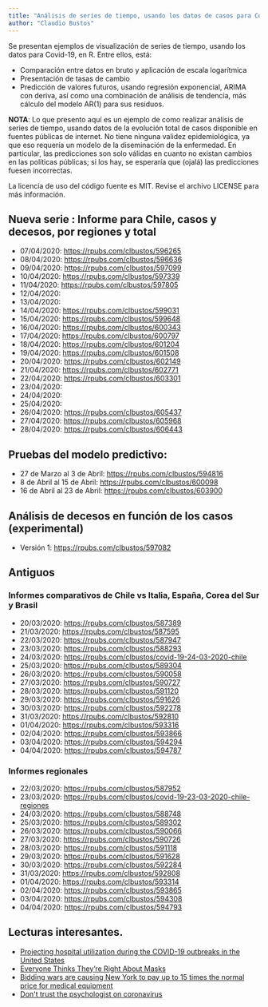 ```yaml
---
title: "Análisis de series de tiempo, usando los datos de casos para Covid-19"
author: "Claudio Bustos"
---
```


Se presentan ejemplos de visualización de series de tiempo, usando los datos para Covid-19, en R. Entre ellos, está:

- Comparación entre datos en bruto y aplicación de escala logarítmica
- Presentación de tasas de cambio
- Predicción de valores futuros, usando regresión exponencial, ARIMA con deriva, así como una combinación de análisis de tendencia, más cálculo del modelo AR(1) para sus residuos.


**NOTA**: Lo que presento aquí es un ejemplo de como realizar análisis de series de tiempo, usando datos de la evolución total de casos disponible en fuentes públicas de internet. No tiene ninguna validez epidemiológica, ya que eso requería un modelo de la diseminación de la enfermedad. En particular, las predicciones son solo válidas en cuanto no existan cambios en las políticas públicas; si los hay, se esperaría que (ojalá) las predicciones fuesen incorrectas.

La licencia de uso del código fuente es MIT. Revise el archivo LICENSE para más información.

## Nueva serie : Informe para Chile, casos y decesos, por regiones y total

* 07/04/2020: https://rpubs.com/clbustos/596265
* 08/04/2020: https://rpubs.com/clbustos/596636
* 09/04/2020: https://rpubs.com/clbustos/597099
* 10/04/2020: https://rpubs.com/clbustos/597339
* 11/04/2020: https://rpubs.com/clbustos/597805
* 12/04/2020:
* 13/04/2020:
* 14/04/2020: https://rpubs.com/clbustos/599031
* 15/04/2020: https://rpubs.com/clbustos/599648
* 16/04/2020: https://rpubs.com/clbustos/600343
* 17/04/2020: https://rpubs.com/clbustos/600797
* 18/04/2020: https://rpubs.com/clbustos/601204
* 19/04/2020: https://rpubs.com/clbustos/601508
* 20/04/2020: https://rpubs.com/clbustos/602149
* 21/04/2020: https://rpubs.com/clbustos/602771
* 22/04/2020: https://rpubs.com/clbustos/603301
* 23/04/2020:
* 24/04/2020:
* 25/04/2020:
* 26/04/2020: https://rpubs.com/clbustos/605437
* 27/04/2020: https://rpubs.com/clbustos/605968
* 28/04/2020: https://rpubs.com/clbustos/606443

## Pruebas del modelo predictivo:

* 27 de Marzo al 3 de Abril:  https://rpubs.com/clbustos/594816
* 8 de Abril al 15 de Abril:  https://rpubs.com/clbustos/600098
* 16 de Abril al 23 de Abril: https://rpubs.com/clbustos/603900


## Análisis de decesos en función de los casos (experimental)

* Versión 1: https://rpubs.com/clbustos/597082

## Antiguos
### Informes comparativos de Chile vs Italia, España, Corea del Sur y Brasil

-   20/03/2020: https://rpubs.com/clbustos/587389
-   21/03/2020: https://rpubs.com/clbustos/587595
-   22/03/2020: https://rpubs.com/clbustos/587947
-   23/03/2020: https://rpubs.com/clbustos/588293
-   24/03/2020: https://rpubs.com/clbustos/covid-19-24-03-2020-chile
-   25/03/2020: https://rpubs.com/clbustos/589304
-   26/03/2020: https://rpubs.com/clbustos/590058
-   27/03/2020:  https://rpubs.com/clbustos/590727
-   28/03/2020: https://rpubs.com/clbustos/591120
-   29/03/2020: https://rpubs.com/clbustos/591626
-   30/03/2020: https://rpubs.com/clbustos/592278
-   31/03/2020: https://rpubs.com/clbustos/592810
-   01/04/2020: https://rpubs.com/clbustos/593316
-   02/04/2020: https://rpubs.com/clbustos/593866
-   03/04/2020: https://rpubs.com/clbustos/594294
-   04/04/2020: https://rpubs.com/clbustos/594787


### Informes regionales

* 22/03/2020: https://rpubs.com/clbustos/587952
* 23/03/2020: https://rpubs.com/clbustos/covid-19-23-03-2020-chile-regiones
* 24/03/2020: https://rpubs.com/clbustos/588748
* 25/03/2020: https://rpubs.com/clbustos/589302
* 26/03/2020: https://rpubs.com/clbustos/590066
* 27/03/2020: https://rpubs.com/clbustos/590726
* 28/03/2020: https://rpubs.com/clbustos/591118
* 29/03/2020: https://rpubs.com/clbustos/591628
* 30/03/2020: https://rpubs.com/clbustos/592284
* 31/03/2020: https://rpubs.com/clbustos/592808
* 01/04/2020: https://rpubs.com/clbustos/593314
* 02/04/2020: https://rpubs.com/clbustos/593865
* 03/04/2020: https://rpubs.com/clbustos/594308
* 04/04/2020: https://rpubs.com/clbustos/594793




## Lecturas interesantes.


* [Projecting hospital utilization during the COVID-19 outbreaks in the United States](https://www.pnas.org/content/early/2020/04/02/2004064117)
* [Everyone Thinks They’re Right About Masks](https://www.theatlantic.com/health/archive/2020/04/coronavirus-pandemic-airborne-go-outside-masks/609235/)
* [Bidding wars are causing New York to pay up to 15 times the normal price for medical equipment](https://www.businessinsider.com/bidding-wars-driving-up-medical-equipment-prices-for-states-cities-2020-4)
* [Don't trust the psychologist on coronavirus](https://unherd.com/2020/03/dont-trust-the-psychologists-on-coronavirus/)